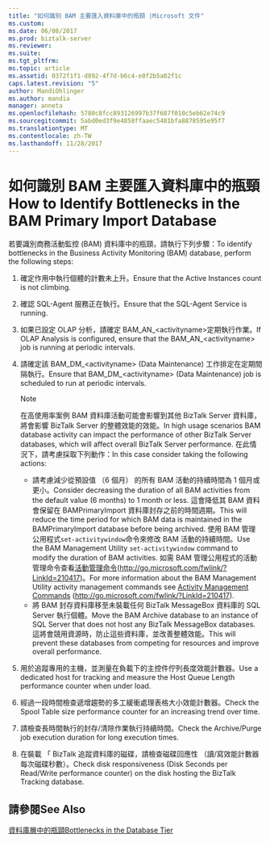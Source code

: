 ```yaml
---
title: "如何識別 BAM 主要匯入資料庫中的瓶頸 |Microsoft 文件"
ms.custom: 
ms.date: 06/08/2017
ms.prod: biztalk-server
ms.reviewer: 
ms.suite: 
ms.tgt_pltfrm: 
ms.topic: article
ms.assetid: 0372f1f1-d892-4f7d-b6c4-e0f2b5a02f1c
caps.latest.revision: "5"
author: MandiOhlinger
ms.author: mandia
manager: anneta
ms.openlocfilehash: 5780c8fcc893126997b37f687f010c5eb62e74c9
ms.sourcegitcommit: 5abd0ed3f9e4858ffaaec5481bfa8878595e95f7
ms.translationtype: MT
ms.contentlocale: zh-TW
ms.lasthandoff: 11/28/2017
---
```

# <a name="how-to-identify-bottlenecks-in-the-bam-primary-import-database"></a><span data-ttu-id="c3691-102">如何識別 BAM 主要匯入資料庫中的瓶頸</span><span class="sxs-lookup"><span data-stu-id="c3691-102">How to Identify Bottlenecks in the BAM Primary Import Database</span></span>
<span data-ttu-id="c3691-103">若要識別商務活動監控 (BAM) 資料庫中的瓶頸，請執行下列步驟：</span><span class="sxs-lookup"><span data-stu-id="c3691-103">To identify bottlenecks in the Business Activity Monitoring (BAM) database, perform the following steps:</span></span>  
  
1.  <span data-ttu-id="c3691-104">確定作用中執行個體的計數未上升。</span><span class="sxs-lookup"><span data-stu-id="c3691-104">Ensure that the Active Instances count is not climbing.</span></span>  
  
2.  <span data-ttu-id="c3691-105">確認 SQL-Agent 服務正在執行。</span><span class="sxs-lookup"><span data-stu-id="c3691-105">Ensure that the SQL-Agent Service is running.</span></span>  
  
3.  <span data-ttu-id="c3691-106">如果已設定 OLAP 分析，請確定 BAM_AN_\<activityname\>定期執行作業。</span><span class="sxs-lookup"><span data-stu-id="c3691-106">If OLAP Analysis is configured, ensure that the BAM_AN_\<activityname\> job is running at periodic intervals.</span></span>  
  
4.  <span data-ttu-id="c3691-107">請確定該 BAM_DM_\<activityname\> (Data Maintenance) 工作排定在定期間隔執行。</span><span class="sxs-lookup"><span data-stu-id="c3691-107">Ensure that BAM_DM_\<activityname\> (Data Maintenance) job is scheduled to run at periodic intervals.</span></span>  
  
    > [!NOTE]  
    >  <span data-ttu-id="c3691-108">在高使用率案例 BAM 資料庫活動可能會影響到其他 BizTalk Server 資料庫，將會影響 BizTalk Server 的整體效能的效能。</span><span class="sxs-lookup"><span data-stu-id="c3691-108">In high usage scenarios BAM database activity can impact the performance of other BizTalk Server databases, which will affect overall BizTalk Server performance.</span></span> <span data-ttu-id="c3691-109">在此情況下，請考慮採取下列動作：</span><span class="sxs-lookup"><span data-stu-id="c3691-109">In this case consider taking the following actions:</span></span>  
    >   
    >  -   <span data-ttu-id="c3691-110">請考慮減少從預設值 （6 個月） 的所有 BAM 活動的持續時間為 1 個月或更小。</span><span class="sxs-lookup"><span data-stu-id="c3691-110">Consider decreasing the duration of all BAM activities from the default value (6 months) to 1 month or less.</span></span> <span data-ttu-id="c3691-111">這會降低其 BAM 資料會保留在 BAMPrimaryImport 資料庫封存之前的時間週期。</span><span class="sxs-lookup"><span data-stu-id="c3691-111">This will reduce the time period for which BAM data is maintained in the BAMPrimaryImport database before being archived.</span></span> <span data-ttu-id="c3691-112">使用 BAM 管理公用程式`set-activitywindow`命令來修改 BAM 活動的持續時間。</span><span class="sxs-lookup"><span data-stu-id="c3691-112">Use the BAM Management Utility `set-activitywindow` command to modify the duration of BAM activities.</span></span> <span data-ttu-id="c3691-113">如需 BAM 管理公用程式的活動管理命令查看[活動管理命令](http://go.microsoft.com/fwlink/?LinkId=210417)(http://go.microsoft.com/fwlink/?LinkId=210417)。</span><span class="sxs-lookup"><span data-stu-id="c3691-113">For more information about the BAM Management Utility activity management commands see [Activity Management Commands](http://go.microsoft.com/fwlink/?LinkId=210417) (http://go.microsoft.com/fwlink/?LinkId=210417).</span></span>  
    > -   <span data-ttu-id="c3691-114">將 BAM 封存資料庫移至未裝載任何 BizTalk MessageBox 資料庫的 SQL Server 執行個體。</span><span class="sxs-lookup"><span data-stu-id="c3691-114">Move the BAM Archive database to an instance of SQL Server that does not host any BizTalk MessageBox databases.</span></span> <span data-ttu-id="c3691-115">這將會競用資源時，防止這些資料庫，並改善整體效能。</span><span class="sxs-lookup"><span data-stu-id="c3691-115">This will prevent these databases from competing for resources and improve overall performance.</span></span>  
  
5.  <span data-ttu-id="c3691-116">用於追蹤專用的主機，並測量在負載下的主控件佇列長度效能計數器。</span><span class="sxs-lookup"><span data-stu-id="c3691-116">Use a dedicated host for tracking and measure the Host Queue Length performance counter when under load.</span></span>  
  
6.  <span data-ttu-id="c3691-117">經過一段時間檢查遞增趨勢的多工緩衝處理表格大小效能計數器。</span><span class="sxs-lookup"><span data-stu-id="c3691-117">Check the Spool Table size performance counter for an increasing trend over time.</span></span>  
  
7.  <span data-ttu-id="c3691-118">請檢查長時間執行的封存/清除作業執行持續時間。</span><span class="sxs-lookup"><span data-stu-id="c3691-118">Check the Archive/Purge job execution duration for long execution times.</span></span>  
  
8.  <span data-ttu-id="c3691-119">在裝載 「 BizTalk 追蹤資料庫的磁碟，請檢查磁碟回應性 （讀/寫效能計數器每次磁碟秒數）。</span><span class="sxs-lookup"><span data-stu-id="c3691-119">Check disk responsiveness (Disk Seconds per Read/Write performance counter) on the disk hosting the BizTalk Tracking database.</span></span>  
  
## <a name="see-also"></a><span data-ttu-id="c3691-120">請參閱</span><span class="sxs-lookup"><span data-stu-id="c3691-120">See Also</span></span>  
 [<span data-ttu-id="c3691-121">資料庫層中的瓶頸</span><span class="sxs-lookup"><span data-stu-id="c3691-121">Bottlenecks in the Database Tier</span></span>](../technical-guides/bottlenecks-in-the-database-tier.md)